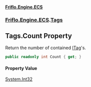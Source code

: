 #### [Friflo.Engine.ECS](index.md#'index')
### [Friflo.Engine.ECS](Friflo.Engine.ECS.md#'Friflo.Engine.ECS').[Tags](Tags.md#'Friflo.Engine.ECS.Tags')

## Tags.Count Property

Return the number of contained [ITag](ITag.md#'Friflo.Engine.ECS.ITag')'s.

```csharp
public readonly int Count { get; }
```

#### Property Value
[System.Int32](https://docs.microsoft.com/en-us/dotnet/api/System.Int32#'System.Int32')